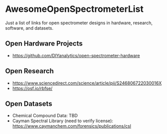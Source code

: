 # AwesomeOpenSpectrometerList
Just a list of links for open spectrometer designs in hardware, research, software, and datasets.

## Open Hardware Projects

- https://github.com/DIYanalytics/open-spectrometer-hardware

## Open Research

- https://www.sciencedirect.com/science/article/pii/S246806722030016X
- https://osf.io/rbfse/


## Open Datasets

- Chemical Compound Data: TBD
- Cayman Spectral Library (need to verify license): https://www.caymanchem.com/forensics/publications/csl
